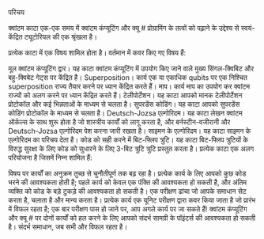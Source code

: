 परिचय


क्वांटम काटा एक-एक समय में क्वांटम कंप्यूटिंग और क्यू # प्रोग्रामिंग के तत्वों को पढ़ाने के उद्देश्य से स्वयं-केंद्रित ट्यूटोरियल की एक श्रृंखला है।

प्रत्येक काटा में एक विषय शामिल होता है। वर्तमान में कवर किए गए विषय हैं:

मूल क्वांटम कंप्यूटिंग द्वार। यह काटा क्वांटम कंप्यूटिंग में उपयोग किए जाने वाले मुख्य सिंगल-क्विबिट और बहु-क्विबेट गेट्स पर केंद्रित है।
Superposition। कार्य एक या एकाधिक qubits पर एक निश्चित superposition राज्य तैयार करने पर ध्यान केंद्रित करते हैं।
माप। कार्य माप का उपयोग कर क्वांटम राज्यों को अलग करने पर ध्यान केंद्रित करते हैं।
टेलीपोर्टेशन। यह काटा आपको मानक टेलीपोर्टेशन प्रोटोकॉल और कई भिन्नताओं के माध्यम से चलता है।
सुपरडेंस कोडिंग। यह काटा आपको सुपरडेंस कोडिंग प्रोटोकॉल के माध्यम से चलता है।
Deutsch-Jozsa एल्गोरिदम। यह काटा लेखन क्वांटम ऑर्कल्स के साथ शुरू होता है जो शास्त्रीय कार्यों को लागू करता है, और बर्नस्टीन-वजीरानी और Deutsch-Jozsa एल्गोरिदम पेश करना जारी रखता है।
साइमन के एल्गोरिदम। यह काटा साइमन के एल्गोरिदम का परिचय देता है।
कोड को सही करने में बिट-फ्लिप त्रुटि। यह काटा बिट-फ्लिप त्रुटियों के विरुद्ध सुरक्षा के लिए कोड को सुधारने के लिए 3-बिट त्रुटि त्रुटि प्रस्तुत करता है।
प्रत्येक काटा एक अलग परियोजना है जिसमें निम्न शामिल हैं:

विषय पर कार्यों का अनुक्रम तुच्छ से चुनौतीपूर्ण तक बढ़ रहा है। प्रत्येक कार्य के लिए आपको कुछ कोड भरने की आवश्यकता होती है; पहले कार्य को केवल एक पंक्ति की आवश्यकता हो सकती है, और अंतिम व्यक्ति को कोड के बड़े टुकड़े की आवश्यकता हो सकती है।
एक परीक्षण ढांचा जो आपके समाधान सेट करता है, चलाता है और मान्य करता है। प्रत्येक कार्य एक यूनिट परीक्षण द्वारा कवर किया जाता है जो प्रारंभ में विफल रहता है; एक बार परीक्षण पास हो जाने पर, आप अगले कार्य पर जा सकते हैं!
क्वांटम कंप्यूटिंग और क्यू # पर दोनों कार्यों को हल करने के लिए आपको संदर्भ सामग्री के पॉइंटर्स की आवश्यकता हो सकती है।
संदर्भ समाधान, जब सभी और विफल रहता है।
